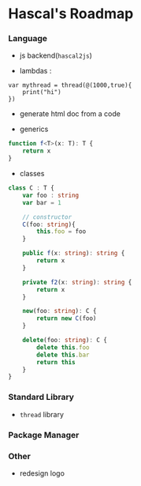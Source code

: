 # Hascal's Roadmap 

### Language
- js backend(`hascal2js`)

- lambdas :
```
var mythread = thread(@(1000,true){
    print("hi")
})
```

- generate html doc from a code

- generics
```typescript
function f<T>(x: T): T {
    return x
}
```

- classes
```typescript
class C : T {
    var foo : string
    var bar = 1

    // constructor
    C(foo: string){
        this.foo = foo
    }

    public f(x: string): string {
        return x
    }

    private f2(x: string): string {
        return x
    }

    new(foo: string): C {
        return new C(foo)
    }

    delete(foo: string): C {
        delete this.foo
        delete this.bar
        return this
    }
}
```

### Standard Library
- `thread` library

### Package Manager

### Other
- redesign logo